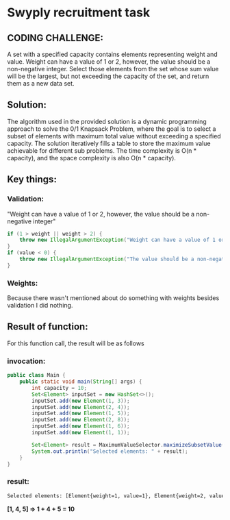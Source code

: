 # Swyply recruitment task

## CODING CHALLENGE:
A set with a specified capacity contains elements representing weight and value. Weight can have a value of 1 or 2, however, the value should be a non-negative integer. Select those elements from the set whose sum value will be the largest, but not exceeding the capacity of the set, and return them as a new data set.

## Solution:
The algorithm used in the provided solution is a dynamic programming approach to solve the 0/1 Knapsack Problem, where the goal is to select a subset of elements with maximum total value without exceeding a specified capacity. The solution iteratively fills a table to store the maximum value achievable for different sub problems. The time complexity is O(n * capacity), and the space complexity is also O(n * capacity).

## Key things:
### Validation:
"Weight can have a value of 1 or 2, however, the value should be a non-negative integer"

```java
if (1 > weight || weight > 2) {
    throw new IllegalArgumentException("Weight can have a value of 1 or 2");
}
if (value < 0) {
    throw new IllegalArgumentException("The value should be a non-negative integer");
}
```

### Weights:
Because there wasn't mentioned about do something with weights besides validation I did nothing.

## Result of function:
For this function call, the result will be as follows

### invocation:
```java
public class Main {
    public static void main(String[] args) {
        int capacity = 10;
        Set<Element> inputSet = new HashSet<>();
        inputSet.add(new Element(1, 3));
        inputSet.add(new Element(2, 4));
        inputSet.add(new Element(1, 5));
        inputSet.add(new Element(2, 8));
        inputSet.add(new Element(1, 6));
        inputSet.add(new Element(1, 1));

        Set<Element> result = MaximumValueSelector.maximizeSubsetValue(inputSet, capacity);
        System.out.println("Selected elements: " + result);
    }
}
```
### result:
```bash
Selected elements: [Element{weight=1, value=1}, Element{weight=2, value=4}, Element{weight=1, value=5}
```
**[1, 4, 5] => 1 + 4 + 5 = 10**
